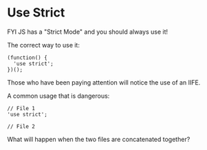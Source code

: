 # Use Strict

FYI JS has a "Strict Mode" and you should always use it!

The correct way to use it:

```JS
(function() {
  'use strict';
})();
```

Those who have been paying attention will notice the use of an IIFE.

A common usage that is dangerous:

```JS
// File 1
'use strict';

// File 2
```

What will happen when the two files are concatenated together?

